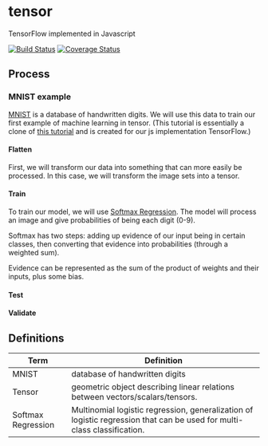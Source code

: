 # tensor
TensorFlow implemented in Javascript

[![Build Status](https://travis-ci.org/fongelias/tensor.svg?branch=master)](https://travis-ci.org/fongelias/tensor)
[![Coverage Status](https://coveralls.io/repos/github/fongelias/tensor/badge.svg?branch=master)](https://coveralls.io/github/fongelias/tensor?branch=master)

## Process
### MNIST example
[MNIST](http://yann.lecun.com/exdb/mnist/) is a database of handwritten digits. We will use this data to train our first example of machine learning in tensor. (This tutorial is essentially a clone of [this tutorial](https://www.tensorflow.org/get_started/mnist/beginners) and is created for our js implementation TensorFlow.)

#### Flatten
First, we will transform our data into something that can more easily be processed. In this case, we will transform the image sets into a tensor. 

#### Train
To train our model, we will use [Softmax Regression](http://ufldl.stanford.edu/tutorial/supervised/SoftmaxRegression/). The model will process an image and give probabilities of being each digit (0-9).

Softmax has two steps: adding up evidence of our input being in certain classes, then converting that evidence into probabilities (through a weighted sum).

Evidence can be represented as the sum of the product of weights and their inputs, plus some bias.


#### Test
#### Validate



## Definitions
Term | Definition
--- | ---
MNIST | database of handwritten digits
Tensor | geometric object describing linear relations between vectors/scalars/tensors.
Softmax Regression | Multinomial logistic regression, generalization of logistic regression that can be used for multi-class classification.

